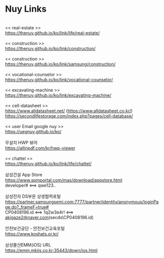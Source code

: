 # Nuy Links
<br><< real-estate >>
<br>https://thenuy.github.io/ko/link/life/real-estate/
<br>
<br><< construction >>
<br>https://thenuy.github.io/ko/link/construction/
<br>
<br><< construction >>
<br>https://thenuy.github.io/ko/link/samsung/construction/
<br>
<br><< vocational-counselor >>
<br>https://thenuy.github.io/ko/link/vocational-counselor/
<br>
<br><< excavating-machine >>
<br>https://thenuy.github.io/ko/link/excavating-machine/
<br>
<br><< cell-datasheet >>
<br>https://www.alldatasheet.net/ (https://www.alldatasheet.co.kr/)
<br>https://secondlifestorage.com/index.php?pages/cell-database/
<br>
<br><< user Email google nuy >>
<br>https://uegnuy.github.io/ko/
<br>
<br>무설치 HWP 뷰어
<br>https://allinpdf.com/kr/hwp-viewer
<br>
<br><< chattel >>
<br>https://thenuy.github.io/ko/link/life/chattel/
<br>
<br>삼성건설 App Store
<br>https://www.spmportal.com/mas/download/appstore.html
<br>developer# <==> qwe123..
<br>
<br>삼성전자 DS부문 상생협력포털
<br>https://partner.samsungsemi.com:7777/partner/identity/anonymous/loginPage.do?_frameF=true#
<br>CP0408196.id <==> 1q2w3e4r! <==> akigaze2@naver.com(secds\CP0408196.id)
<br>
<br>안전보건공단 - 안전보건교육포털
<br>https://www.koshats.or.kr/
<br>
<br>삼성물산EMM(iOS) URL
<br>https://emm.mkiis.co.kr:35443/down/ios.html
